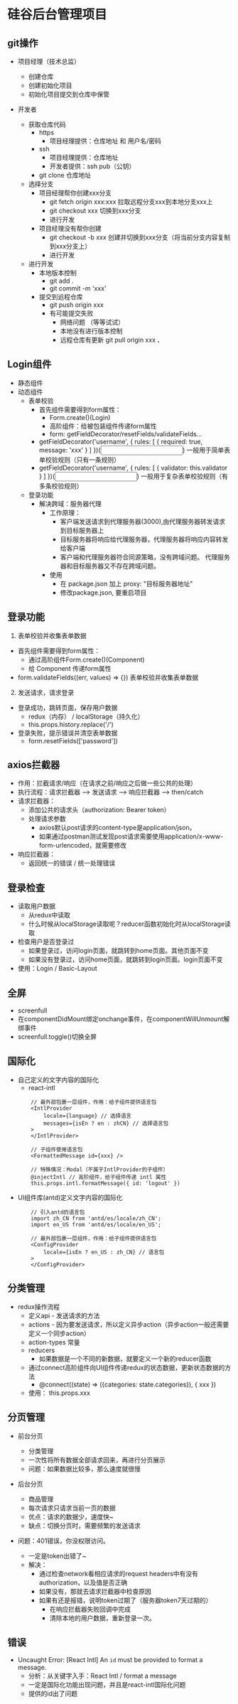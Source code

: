 # 硅谷后台管理项目
## git操作
* 项目经理（技术总监）
	* 创建仓库
	* 创建初始化项目
	* 初始化项目提交到仓库中保管

* 开发者
	* 获取仓库代码
		* https
			* 项目经理提供：仓库地址 和 用户名/密码
		* ssh
			* 项目经理提供：仓库地址
			* 开发者提供：ssh pub（公钥）
		* git clone 仓库地址
	* 选择分支
		* 项目经理帮你创建xxx分支
			* git fetch origin xxx:xxx 拉取远程分支xxx到本地分支xxx上
			* git checkout xxx 切换到xxx分支
			* 进行开发
		* 项目经理没有帮你创建
			* git checkout -b xxx 创建并切换到xxx分支（将当前分支内容复制到xxx分支上）
			* 进行开发
	* 进行开发
		* 本地版本控制
			* git add .
			* git commit -m 'xxx'
		* 提交到远程仓库
			* git push origin xxx
			* 有可能提交失败
				* 网络问题 （等等试试）
				* 本地没有进行版本控制 
				* 远程仓库有更新 git pull origin xxx 、

## Login组件
* 静态组件
* 动态组件
	* 表单校验
		* 首先组件需要得到form属性： 
			* Form.create()(Login)
			* 高阶组件：给被包装组件传递form属性	
			* form: getFieldDecorator/resetFields/validateFields...			
		* getFieldDecorator('username', { rules: [ { required: true, message: 'xxx' } ] })(<Input />) 一般用于简单表单校验规则（只有一条规则）
		* getFieldDecorator('username', { rules: [ { validator: this.validator } ] })(<Input />)  一般用于复杂表单校验规则（有多条校验规则）
	* 登录功能
		* 解决跨域：服务器代理
			* 工作原理：
				* 客户端发送请求到代理服务器(3000),由代理服务器转发请求到目标服务器上
				* 目标服务器将响应给代理服务器，代理服务器将响应内容转发给客户端
				* 客户端和代理服务器符合同源策略，没有跨域问题。 代理服务器和目标服务器又不存在跨域问题。		
			* 使用
				* 在 package.json 加上 proxy: "目标服务器地址"	
				* 修改package.json, 要重启项目


## 登录功能
1. 表单校验并收集表单数据
* 首先组件需要得到form属性：
	* 通过高阶组件Form.create()(Component)
	* 给 Component 传递form属性
* form.validateFields((err, values) => {})  表单校验并收集表单数据
2. 发送请求，请求登录
* 登录成功，跳转页面，保存用户数据
	* redux（内存） / localStorage（持久化）
	* this.props.history.replace('/')
* 登录失败，提示错误并清空表单数据
	* form.resetFields(['password'])

## axios拦截器
* 作用：拦截请求/响应（在请求之前/响应之后做一些公共的处理）
* 执行流程：请求拦截器 --> 发送请求 --> 响应拦截器 --> then/catch
* 请求拦截器：
	* 添加公共的请求头（authorization: Bearer token）
	* 处理请求参数
		* axios默认post请求的content-type是application/json。
		* 如果通过postman测试发现post请求需要使用application/x-www-form-urlencoded，就需要修改
* 响应拦截器：
	* 返回统一的错误 / 统一处理错误

## 登录检查
* 读取用户数据
	* 从redux中读取
	* 什么时候从localStorage读取呢？reducer函数初始化时从localStorage读取
* 检查用户是否登录过
	* 如果登录过，访问login页面，就跳转到home页面。其他页面不变
	* 如果没有登录过，访问home页面，就跳转到login页面。login页面不变
* 使用：Login / Basic-Layout

## 全屏
* screenfull
* 在componentDidMount绑定onchange事件，在componentWillUnmount解绑事件
* screenfull.toggle()切换全屏

## 国际化
* 自己定义的文字内容的国际化
	* react-intl
	```
		// 最外部包裹一层组件，作用：给子组件提供语言包
		<IntlProvider
			locale={language} // 选择语言
			messages={isEn ? en : zhCN} // 选择语言包
		>
		</IntlProvider>

		// 子组件使用语言包
		<FormattedMessage id={xxx} />

		// 特殊情况：Modal（不属于IntlProvider的子组件）
		@injectIntl // 高阶组件，给子组件传递 intl 属性
		this.props.intl.formatMessage({ id: 'logout' })
	```
* UI组件库(antd)定义文字内容的国际化
	```
		// 引入antd的语言包
		import zh_CN from 'antd/es/locale/zh_CN';
		import en_US from 'antd/es/locale/en_US';

		// 最外部包裹一层组件，作用：给子组件提供语言包
		<ConfigProvider 
			locale={isEn ? en_US : zh_CN} // 语言包
		>
		</ConfigProvider>
	```

## 分类管理
* redux操作流程
	* 定义api - 发送请求的方法
	* actions - 因为要发送请求，所以定义异步action（异步action一般还需要定义一个同步action）
	* action-types 常量
	* reducers
		* 如果数据是一个不同的新数据，就要定义一个新的reducer函数	
	* 通过connect高阶组件向UI组件传递redux的状态数据，更新状态数据的方法
		* @connect((state) => ({categories: state.categories}), { xxx })
	* 使用： this.props.xxx

## 分页管理
* 前台分页
	* 分类管理
	* 一次性将所有数据全部请求回来，再进行分页展示
	* 问题：如果数据比较多，那么速度就很慢
* 后台分页
	* 商品管理
	* 每次请求只请求当前一页的数据
	* 优点：请求的数据少，速度快~
	* 缺点：切换分页时，需要频繁的发送请求

* 问题：401错误，你没权限访问。
	* 一定是token出错了~
	* 解决：
		* 通过检查network看相应请求的request headers中有没有authorization，以及值是否正确
		* 如果没有，那就去请求拦截器中检查原因
		* 如果有还是报错，说明token过期了（服务器token7天过期的）
			* 在响应拦截器失败回调中完成
			* 清除本地的用户数据，重新登录一次。

## 错误
* Uncaught Error: [React Intl] An `id` must be provided to format a message.
	* 分析：从关键字入手：React Intl / format a message
	* 一定是国际化功能出现问题，并且是react-intl国际化问题
	* <FormattedMessage id={xxx} /> 提供的id出了问题